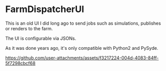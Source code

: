 # FarmDispatcherUI

This is an old UI I did long ago to send jobs such as simulations, publishes or renders to the farm.

The UI is configurable via JSONs.

As it was done years ago, it's only compatible with Python2 and PySyde.


https://github.com/user-attachments/assets/f3217224-004d-4083-84ff-5f7298cbcf68

